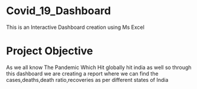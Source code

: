 # Covid_19_Dashboard
This is an Interactive Dashboard creation using Ms Excel
# Project Objective
As we all know The Pandemic Which Hit globally hit india as well so through this dashboard we are creating a report where we can find the cases,deaths,death ratio,recoveries as per different states of India
